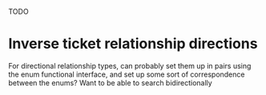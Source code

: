 TODO

# Inverse ticket relationship directions

For directional relationship types, can probably set them up in pairs using the enum functional interface, and set up some sort of correspondence between the enums? Want to be able to search bidirectionally


[not needed for mvp]: 7 (CAUSED_BY)

[example target of relationships that does not reciprocate]:28 (REFERENCES)
[example subject]:22 (REFERENCES)
[example subject]:38 (REFERENCES)
